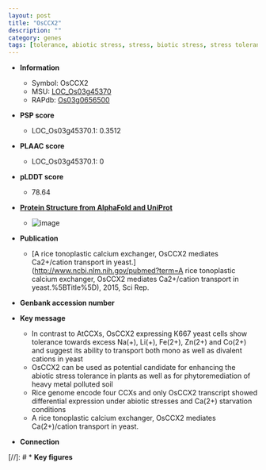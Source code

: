 ```yaml
---
layout: post
title: "OsCCX2"
description: ""
category: genes
tags: [tolerance, abiotic stress, stress, biotic stress, stress tolerance, calcium]
---
```


* **Information**  
    + Symbol: OsCCX2  
    + MSU: [LOC_Os03g45370](http://rice.plantbiology.msu.edu/cgi-bin/ORF_infopage.cgi?orf=LOC_Os03g45370)  
    + RAPdb: [Os03g0656500](http://rapdb.dna.affrc.go.jp/viewer/gbrowse_details/irgsp1?name=Os03g0656500)  

* **PSP score**  
    + LOC_Os03g45370.1: 0.3512 

* **PLAAC score**  
    + LOC_Os03g45370.1: 0 

* **pLDDT score**
    + 78.64

* **[Protein Structure from AlphaFold and UniProt](https://www.uniprot.org/uniprotkb/Q7Y0B2/entry#structure)**
    + ![image](https://ricepsp.github.io/images/Q7/AF-Q7Y0B2-F1.png)

* **Publication**  
    + [A rice tonoplastic calcium exchanger, OsCCX2 mediates Ca2+/cation transport in yeast.](http://www.ncbi.nlm.nih.gov/pubmed?term=A rice tonoplastic calcium exchanger, OsCCX2 mediates Ca2+/cation transport in yeast.%5BTitle%5D), 2015, Sci Rep.

* **Genbank accession number**  

* **Key message**  
    + In contrast to AtCCXs, OsCCX2 expressing K667 yeast cells show tolerance towards excess Na(+), Li(+), Fe(2+), Zn(2+) and Co(2+) and suggest its ability to transport both mono as well as divalent cations in yeast
    + OsCCX2 can be used as potential candidate for enhancing the abiotic stress tolerance in plants as well as for phytoremediation of heavy metal polluted soil
    + Rice genome encode four CCXs and only OsCCX2 transcript showed differential expression under abiotic stresses and Ca(2+) starvation conditions
    + A rice tonoplastic calcium exchanger, OsCCX2 mediates Ca(2+)/cation transport in yeast.

* **Connection**  

[//]: # * **Key figures**  


